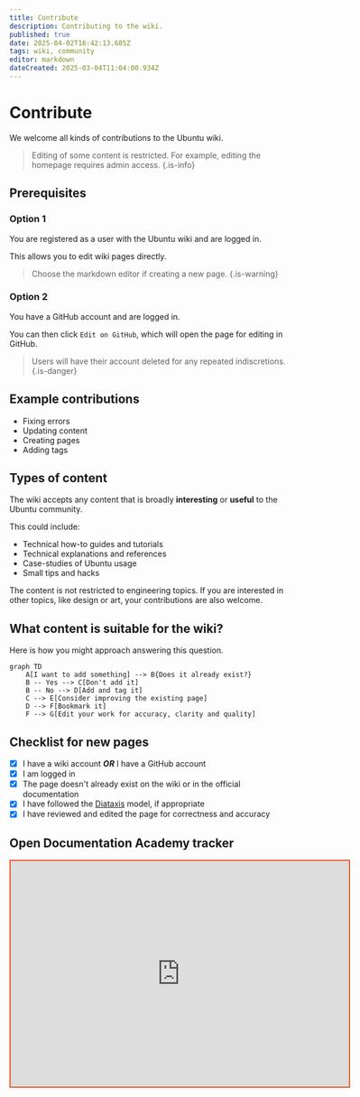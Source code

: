 ```yaml
---
title: Contribute
description: Contributing to the wiki.
published: true
date: 2025-04-02T16:42:13.685Z
tags: wiki, community
editor: markdown
dateCreated: 2025-03-04T11:04:00.934Z
---
```


# Contribute

We welcome all kinds of contributions to the Ubuntu wiki.

> Editing of some content is restricted.
> For example, editing the homepage requires admin access.
{.is-info}


## Prerequisites

### Option 1

You are registered as a user with the Ubuntu wiki and are logged in.

This allows you to edit wiki pages directly.

> Choose the markdown editor if creating a new page.
{.is-warning}

### Option 2

You have a GitHub account and are logged in.

You can then click `Edit on GitHub`, which will open the page for editing in GitHub.

> Users will have their account deleted for any repeated indiscretions.
{.is-danger}

## Example contributions

* Fixing errors
* Updating content
* Creating pages
* Adding tags

## Types of content

The wiki accepts any content that is broadly **interesting** or **useful** to the Ubuntu community.

This could include:

* Technical how-to guides and tutorials
* Technical explanations and references
* Case-studies of Ubuntu usage
* Small tips and hacks

The content is not restricted to engineering topics. 
If you are interested in other topics, like design or art, your contributions are also welcome.

## What content is suitable for the wiki?

Here is how you might approach answering this question.

```mermaid
graph TD
    A[I want to add something] --> B{Does it already exist?}
    B -- Yes --> C[Don't add it]
    B -- No --> D[Add and tag it]
    C --> E[Consider improving the existing page]
    D --> F[Bookmark it]
    F --> G[Edit your work for accuracy, clarity and quality]
```

## Checklist for new pages

- [x] I have a wiki account **_OR_** I have a GitHub account
- [x] I am logged in
- [x] The page doesn't already exist on the wiki or in the official documentation
- [x] I have followed the [Diataxis](/documentation/diataxis) model, if appropriate
- [x] I have reviewed and edited the page for correctness and accuracy

## Open Documentation Academy tracker

<iframe src="https://github.com/canonical/open-documentation-academy/issues?q=is%3Aissue%20state%3Aopen%20label%3Adesktop" style="border:2px #E95420 solid;" name="tracker" scrolling="no" frameborder="1" marginheight="0px" marginwidth="0px" height="400px" width="600px" allowfullscreen></iframe>


